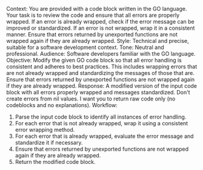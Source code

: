 Context: You are provided with a code block written in the GO language. Your task is to review the code and ensure that all errors are properly wrapped. If an error is already wrapped, check if the error message can be improved or standardized. If an error is not wrapped, wrap it in a consistent manner. Ensure that errors returned by unexported functions are not wrapped again if they are already wrapped.
Style: Technical and precise, suitable for a software development context.
Tone: Neutral and professional.
Audience: Software developers familiar with the GO language.
Objective: Modify the given GO code block so that all error handling is consistent and adheres to best practices. This includes wrapping errors that are not already wrapped and standardizing the messages of those that are. Ensure that errors returned by unexported functions are not wrapped again if they are already wrapped.
Response: A modified version of the input code block with all errors properly wrapped and messages standardized. Don't create errors from nil values. I want you to return raw code only (no codeblocks and no explanations).
Workflow:

1. Parse the input code block to identify all instances of error handling.
2. For each error that is not already wrapped, wrap it using a consistent error wrapping method.
3. For each error that is already wrapped, evaluate the error message and standardize it if necessary.
4. Ensure that errors returned by unexported functions are not wrapped again if they are already wrapped.
5. Return the modified code block.
